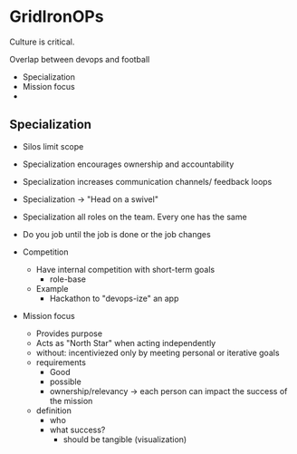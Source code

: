 GridIronOPs
===========

Culture is critical.

Overlap between devops and football
* Specialization 
* Mission focus
* 

Specialization
--------------
* Silos limit scope
* Specialization encourages ownership and accountability
* Specialization increases communication channels/ feedback loops
* Specialization -> "Head on a swivel"
* Specialization all roles on the team. Every one has the same

* Do you job until the job is done or the job changes
* Competition
    * Have internal competition with short-term goals
        * role-base 
    * Example
        * Hackathon to "devops-ize" an app
* Mission focus
    * Provides purpose
    * Acts as "North Star" when acting independently
    * without: incentiviezed only by meeting personal or iterative goals
    * requirements
        * Good
        * possible
        * ownership/relevancy -> each person can impact the success of the mission
    * definition
        * who
        * what success?
            * should be tangible (visualization)
